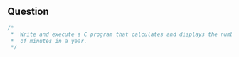 ## Question
```cpp
/*
 * 	Write and execute a C program that calculates and displays the number
 *	of minutes in a year.
 */
```